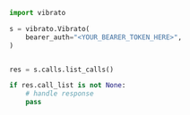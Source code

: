 <!-- Start SDK Example Usage [usage] -->
```python
import vibrato

s = vibrato.Vibrato(
    bearer_auth="<YOUR_BEARER_TOKEN_HERE>",
)


res = s.calls.list_calls()

if res.call_list is not None:
    # handle response
    pass

```
<!-- End SDK Example Usage [usage] -->